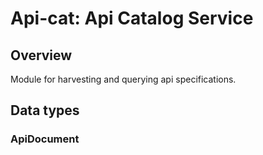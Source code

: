 # Api-cat: Api Catalog Service

## Overview

Module for harvesting and querying api specifications. 

## Data types

### ApiDocument

